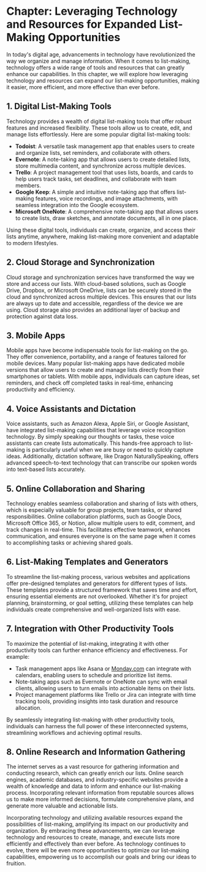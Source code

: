 Chapter: Leveraging Technology and Resources for Expanded List-Making Opportunities
===================================================================================

In today's digital age, advancements in technology have revolutionized the way we organize and manage information. When it comes to list-making, technology offers a wide range of tools and resources that can greatly enhance our capabilities. In this chapter, we will explore how leveraging technology and resources can expand our list-making opportunities, making it easier, more efficient, and more effective than ever before.

**1. Digital List-Making Tools**
--------------------------------

Technology provides a wealth of digital list-making tools that offer robust features and increased flexibility. These tools allow us to create, edit, and manage lists effortlessly. Here are some popular digital list-making tools:

* **Todoist**: A versatile task management app that enables users to create and organize lists, set reminders, and collaborate with others.
* **Evernote**: A note-taking app that allows users to create detailed lists, store multimedia content, and synchronize across multiple devices.
* **Trello**: A project management tool that uses lists, boards, and cards to help users track tasks, set deadlines, and collaborate with team members.
* **Google Keep**: A simple and intuitive note-taking app that offers list-making features, voice recordings, and image attachments, with seamless integration into the Google ecosystem.
* **Microsoft OneNote**: A comprehensive note-taking app that allows users to create lists, draw sketches, and annotate documents, all in one place.

Using these digital tools, individuals can create, organize, and access their lists anytime, anywhere, making list-making more convenient and adaptable to modern lifestyles.

**2. Cloud Storage and Synchronization**
----------------------------------------

Cloud storage and synchronization services have transformed the way we store and access our lists. With cloud-based solutions, such as Google Drive, Dropbox, or Microsoft OneDrive, lists can be securely stored in the cloud and synchronized across multiple devices. This ensures that our lists are always up to date and accessible, regardless of the device we are using. Cloud storage also provides an additional layer of backup and protection against data loss.

**3. Mobile Apps**
------------------

Mobile apps have become indispensable tools for list-making on the go. They offer convenience, portability, and a range of features tailored for mobile devices. Many popular list-making apps have dedicated mobile versions that allow users to create and manage lists directly from their smartphones or tablets. With mobile apps, individuals can capture ideas, set reminders, and check off completed tasks in real-time, enhancing productivity and efficiency.

**4. Voice Assistants and Dictation**
-------------------------------------

Voice assistants, such as Amazon Alexa, Apple Siri, or Google Assistant, have integrated list-making capabilities that leverage voice recognition technology. By simply speaking our thoughts or tasks, these voice assistants can create lists automatically. This hands-free approach to list-making is particularly useful when we are busy or need to quickly capture ideas. Additionally, dictation software, like Dragon NaturallySpeaking, offers advanced speech-to-text technology that can transcribe our spoken words into text-based lists accurately.

**5. Online Collaboration and Sharing**
---------------------------------------

Technology enables seamless collaboration and sharing of lists with others, which is especially valuable for group projects, team tasks, or shared responsibilities. Online collaboration platforms, such as Google Docs, Microsoft Office 365, or Notion, allow multiple users to edit, comment, and track changes in real-time. This facilitates effective teamwork, enhances communication, and ensures everyone is on the same page when it comes to accomplishing tasks or achieving shared goals.

**6. List-Making Templates and Generators**
-------------------------------------------

To streamline the list-making process, various websites and applications offer pre-designed templates and generators for different types of lists. These templates provide a structured framework that saves time and effort, ensuring essential elements are not overlooked. Whether it's for project planning, brainstorming, or goal setting, utilizing these templates can help individuals create comprehensive and well-organized lists with ease.

**7. Integration with Other Productivity Tools**
------------------------------------------------

To maximize the potential of list-making, integrating it with other productivity tools can further enhance efficiency and effectiveness. For example:

* Task management apps like Asana or [Monday.com](http://Monday.com) can integrate with calendars, enabling users to schedule and prioritize list items.
* Note-taking apps such as Evernote or OneNote can sync with email clients, allowing users to turn emails into actionable items on their lists.
* Project management platforms like Trello or Jira can integrate with time tracking tools, providing insights into task duration and resource allocation.

By seamlessly integrating list-making with other productivity tools, individuals can harness the full power of these interconnected systems, streamlining workflows and achieving optimal results.

**8. Online Research and Information Gathering**
------------------------------------------------

The internet serves as a vast resource for gathering information and conducting research, which can greatly enrich our lists. Online search engines, academic databases, and industry-specific websites provide a wealth of knowledge and data to inform and enhance our list-making process. Incorporating relevant information from reputable sources allows us to make more informed decisions, formulate comprehensive plans, and generate more valuable and actionable lists.

Incorporating technology and utilizing available resources expand the possibilities of list-making, amplifying its impact on our productivity and organization. By embracing these advancements, we can leverage technology and resources to create, manage, and execute lists more efficiently and effectively than ever before. As technology continues to evolve, there will be even more opportunities to optimize our list-making capabilities, empowering us to accomplish our goals and bring our ideas to fruition.
